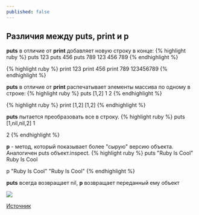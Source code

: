 ```yaml
---
published: false
---
```

## Различия между puts, print и p

**puts** в отличие от **print** добавляет новую строку в конце:
{% highlight ruby %}
puts 123
puts 456
puts 789
123
456
789
{% endhighlight %}

{% highlight ruby %}
print 123
print 456
print 789
123456789
{% endhighlight %}


**puts** в отличие от **print** распечатывает элементы массива по одному в строке:
{% highlight ruby %}
puts [1,2]
1
2
{% endhighlight %}

{% highlight ruby %}
print [1,2]
[1,2]
{% endhighlight %}


**puts** пытается преобразовать все в строку.
{% highlight ruby %}
puts [1,nil,nil,2]
1


2
{% endhighlight %}


**p** - метод, который показывает более "сырую" версию объекта. Аналогичен puts объект.inspect.
{% highlight ruby %}
puts "Ruby Is Cool"
Ruby Is Cool

p "Ruby Is Cool"
"Ruby Is Cool"
{% endhighlight %}


**puts** всегда возвращает nil, **p** возвращает переданный ему объект

![]({{site.baseurl}}/https://i2.wp.com/www.rubyguides.com/wp-content/uploads/2018/10/ruby-print-puts-mindmap.png?w=891&ssl=1)

[Источник](https://www.rubyguides.com/2018/10/puts-vs-print/ "rubyguides.com")